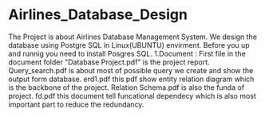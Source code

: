 # Airlines_Database_Design
The Project is about Airlines Database Management System.
We design the database using Postgre SQL in Linux(UBUNTU) envirment.
Before you up and runnig you need to install Posgres SQL.
1.Document :
    First file in the document folder "Database Project.pdf"  is the project report.
    Query_search.pdf is about most of possible query we create and show the output form database.
    erd1.pdf this pdf show entity relation diagram which is the backbone of the project.
    Relation Schema.pdf  is also the funda of project.
    fd.pdf this document tell funcational dependecy  which is also most important part to reduce the redundancy.

